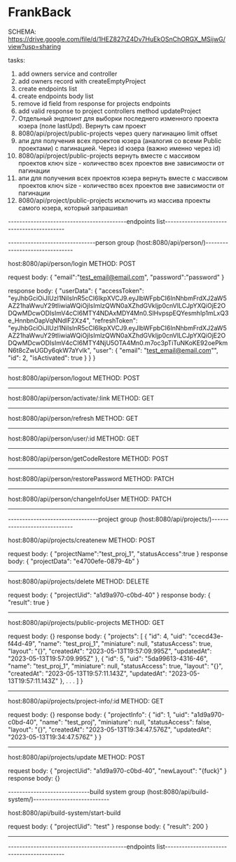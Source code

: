 # FrankBack

SCHEMA: https://drive.google.com/file/d/1HEZ827tZ4Dv7HuEkOSnChORGX_MSijwG/view?usp=sharing

tasks:

1. add owners service and controller
2. add owners record with createEmptyProject
3. create endpoints list
4. create endpoints body list
5. remove id field from response for projects endpoints
6. add valid response to project controllers method updateProject
7. Отдельный эндпоинт для выборки последнего изменного проекта юзера (поле lastUpd). Вернуть сам проект
8. 8080/api/project/public-projects через query пагинацию limit offset
9. апи для получения всех проектов юзера (аналогия со всеми Public проектами) с пагинацией. Через id юзера (важно именно через id)
10. 8080/api/project/public-projects вернуть вместе с массивом проектов ключ size - количество всех проектов вне зависимости от пагинации
11. апи для получения всех проектов юзера вернуть вместе с массивом проектов ключ size - количество всех проектов вне зависимости от пагинации
12. 8080/api/project/public-projects исключить из массива проекты самого юзера, который запрашивал

------------------------------------------endpoints list------------------------------------------

-------------------------------person group (host:8080/api/person/)-------------------------------

host:8080/api/person/login
METHOD: POST

request body:
{
"email":"test_email@email.com",
"password":"password"
}

response body:
{
"userData": {
"accessToken": "eyJhbGciOiJIUzI1NiIsInR5cCI6IkpXVCJ9.eyJlbWFpbCI6InNhbmFrdXJ2aW5AZ21haWwuY29tIiwiaWQiOjIsImlzQWN0aXZhdGVkIjp0cnVlLCJpYXQiOjE2ODQwMDcwODIsImV4cCI6MTY4NDAxMDY4Mn0.SlHvpspEQYesmhIp1mLxQ3e_HnnbnOapVqNNdlF2Xz4",
"refreshToken": "eyJhbGciOiJIUzI1NiIsInR5cCI6IkpXVCJ9.eyJlbWFpbCI6InNhbmFrdXJ2aW5AZ21haWwuY29tIiwiaWQiOjIsImlzQWN0aXZhdGVkIjp0cnVlLCJpYXQiOjE2ODQwMDcwODIsImV4cCI6MTY4NjU5OTA4Mn0.m7oc3pTiTuNKoKE92oePkmN6t8cZwUGDy6qkW7aYvlk",
"user": {
"email": "test_email@email.com"",
"id": 2,
"isActivated": true
}
}
}

---

host:8080/api/person/logout
METHOD: POST

---

host:8080/api/person/activate/:link
METHOD: GET

---

host:8080/api/person/refresh
METHOD: GET

---

host:8080/api/person/user/:id
METHOD: GET

---

host:8080/api/person/getCodeRestore
METHOD: POST

---

host:8080/api/person/restorePassword
METHOD: PATCH

---

host:8080/api/person/changeInfoUser
METHOD: PATCH

---

--------------------------------project group (host:8080/api/projects/)-----------------------------

host:8080/api/projects/createnew
METHOD: POST

request body:
{
"projectName":"test_proj_1",
"statusAccess":true
}
response body:
{
"projectData": "e4700efe-0879-4b"
}

---

host:8080/api/projects/delete
METHOD: DELETE

request body:
{
"projectUid": "a1d9a970-c0bd-40"
}
response body:
{
"result": true
}

---

host:8080/api/projects/public-projects
METHOD: GET

request body:
{}
response body:
{
"projects": [
{
"id": 4,
"uid": "ccecd43e-f44d-49",
"name": "test_proj_1",
"miniature": null,
"statusAccess": true,
"layout": "{}",
"createdAt": "2023-05-13T19:57:09.995Z",
"updatedAt": "2023-05-13T19:57:09.995Z"
},
{
"id": 5,
"uid": "5da99613-4316-46",
"name": "test_proj_1",
"miniature": null,
"statusAccess": true,
"layout": "{}",
"createdAt": "2023-05-13T19:57:11.143Z",
"updatedAt": "2023-05-13T19:57:11.143Z"
},
.
.
.
]
}

---

host:8080/api/projects/project-info/:id
METHOD: GET

request body:
{}
response body:
{
"projectInfo": {
"id": 1,
"uid": "a1d9a970-c0bd-40",
"name": "test_proj",
"miniature": null,
"statusAccess": false,
"layout": "{}",
"createdAt": "2023-05-13T19:34:47.576Z",
"updatedAt": "2023-05-13T19:34:47.576Z"
}
}

---

host:8080/api/projects/update
METHOD: POST

request body:
{
"projectUid": "a1d9a970-c0bd-40",
"newLayout": "{fuck}"
}
response body:
{}

-----------------------------build system group (host:8080/api/build-system/)---------------------------

host:8080/api/build-system/start-build

request body:
{
"projectUid": "test"
}
response body:
{
"result": 200
}

---

------------------------------------------endpoints list------------------------------------------
